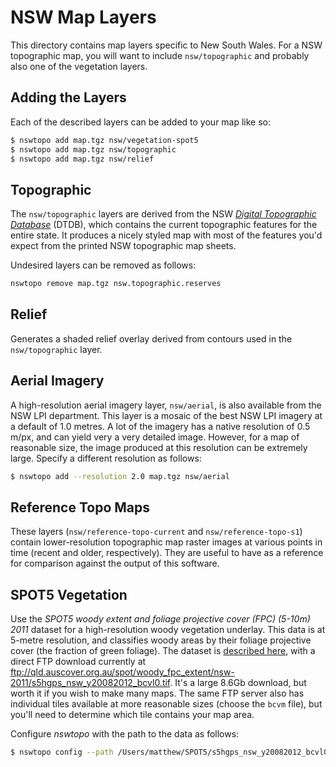 # NSW Map Layers

This directory contains map layers specific to New South Wales. For a NSW topographic map, you will want to include `nsw/topographic` and probably also one of the vegetation layers.

## Adding the Layers

Each of the described layers can be added to your map like so:

```sh
$ nswtopo add map.tgz nsw/vegetation-spot5
$ nswtopo add map.tgz nsw/topographic
$ nswtopo add map.tgz nsw/relief
```

## Topographic

The `nsw/topographic` layers are derived from the NSW [*Digital Topographic Database*](http://www.lpi.nsw.gov.au/mapping_and_imagery/topographic_data) (DTDB), which contains the current topographic features for the entire state. It produces a nicely styled map with most of the features you'd expect from the printed NSW topographic map sheets.

Undesired layers can be removed as follows:

```sh
nswtopo remove map.tgz nsw.topographic.reserves
```

## Relief

Generates a shaded relief overlay derived from contours used in the `nsw/topographic` layer.

## Aerial Imagery

A high-resolution aerial imagery layer, `nsw/aerial`, is also available from the NSW LPI department. This layer is a mosaic of the best NSW LPI imagery at a default of 1.0 metres. A lot of the imagery has a native resolution of 0.5 m/px, and can yield very a very detailed image. However, for a map of reasonable size, the image produced at this resolution can be extremely large. Specify a different resolution as follows:

```sh
$ nswtopo add --resolution 2.0 map.tgz nsw/aerial
```

## Reference Topo Maps

These layers (`nsw/reference-topo-current` and `nsw/reference-topo-s1`) contain lower-resolution topographic map raster images at various points in time (recent and older, respectively). They are useful to have as a reference for comparison against the output of this software.

## SPOT5 Vegetation

Use the *SPOT5 woody extent and foliage projective cover (FPC) (5-10m) 2011* dataset for a high-resolution woody vegetation underlay. This data is at 5-metre resolution, and classifies woody areas by their foliage projective cover (the fraction of green foliage). The dataset is [described here](http://www.auscover.org.au/xwiki/bin/view/Product+pages/nsw+5m+woody+extent+and+fpc), with a direct FTP download currently at <ftp://qld.auscover.org.au/spot/woody_fpc_extent/nsw-2011/s5hgps_nsw_y20082012_bcvl0.tif>. It's a large 8.6Gb download, but worth it if you wish to make many maps. The same FTP server also has individual tiles available at more reasonable sizes (choose the `bcvm` file), but you'll need to determine which tile contains your map area.

Configure *nswtopo* with the path to the data as follows:

```sh
$ nswtopo config --path /Users/matthew/SPOT5/s5hgps_nsw_y20082012_bcvl0.tif nsw.vegetation-spot5
```
